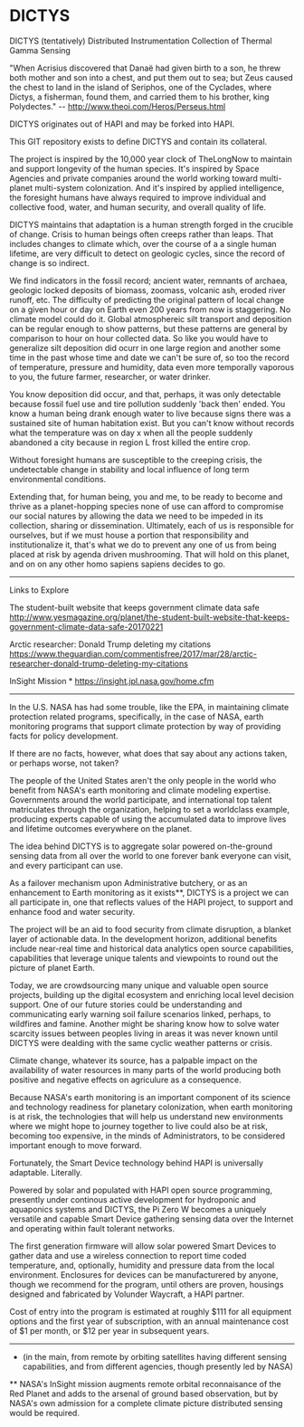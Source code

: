 # DICTYS
DICTYS (tentatively) Distributed Instrumentation Collection of Thermal Gamma Sensing

"When Acrisius discovered that Danaë had given birth to a son, he threw both mother and son into a chest, and put them out to sea; but Zeus caused the chest to land in the island of Seriphos, one of the Cyclades, where Dictys, a fisherman, found them, and carried them to his brother, king Polydectes."
-- http://www.theoi.com/Heros/Perseus.html

DICTYS originates out of HAPI and may be forked into HAPI.

This GIT repository exists to define DICTYS and contain its collateral.

The project is inspired by the 10,000 year clock of TheLongNow to maintain and support longevity of the human species. It's inspired by Space Agencies and private companies around the world working toward multi-planet multi-system colonization. And it's inspired by applied intelligence, the foresight humans have always required to improve individual and collective food, water, and human security, and overall quality of life. 

DICTYS maintains that adaptation is a human strength forged in the crucible of change. Crisis to human beings often creeps rather than leaps. That includes changes to climate which, over the course of a a single human lifetime, are very difficult to detect on geologic cycles, since the record of change is so indirect.

We find indicators in the fossil record; ancient water, remnants of archaea, geologic locked deposits of biomass, zoomass, volcanic ash, eroded river runoff, etc. The difficulty of predicting the original pattern of local change on a given hour or day on Earth even 200 years from now is staggering. No climate model could do it. Global atmosphereic silt transport and deposition can be regular enough to show patterns, but these patterns are general by comparison to hour on hour collected data. So like you would have to generalize silt deposition did ocurr in one large region and another some time in the past whose time and date we can't be sure of, so too the record of temperature, pressure and humidity, data even more temporally vaporous to you, the future farmer, researcher, or water drinker.

You know deposition did occur, and that, perhaps, it was only detectable because fossil fuel use and tire pollution suddenly 'back then' ended. You know a human being drank enough water to live because signs there was a sustained site of human habitation exist. But you can't know without records what the temperature was on day x when all the people suddenly abandoned a city because in region L frost killed the entire crop.

Without foresight humans are susceptible to the creeping crisis, the undetectable change in stability and local influence of long term environmental conditions.

Extending that, for human being, you and me, to be ready to become and thrive as a planet-hopping species none of use can afford to compromise our social natures by allowing the data we need to be impeded in its collection, sharing or dissemination. Ultimately, each of us is responsible for ourselves, but if we must house a portion that responsibility and institutionalize it, that's what we do to prevent any one of us from being placed at risk by agenda driven mushrooming. That will hold on this planet, and on on any other homo sapiens sapiens decides to go.


***
Links to Explore

The student-built website that keeps government climate data safe
http://www.yesmagazine.org/planet/the-student-built-website-that-keeps-government-climate-data-safe-20170221

Arctic researcher: Donald Trump deleting my citations
https://www.theguardian.com/commentisfree/2017/mar/28/arctic-researcher-donald-trump-deleting-my-citations

InSight Mission *
https://insight.jpl.nasa.gov/home.cfm

***

In the U.S. NASA has had some trouble, like the EPA, in maintaining climate protection related programs, specifically, in the case of NASA, earth monitoring programs that support climate protection by way of providing facts for policy development.

If there are no facts, however, what does that say about any actions taken, or perhaps worse, not taken?

The people of the United States aren't the only people in the world who benefit from NASA's earth monitoring and climate modeling expertise. Governments around the world participate, and international top talent matriculates through the organization, helping to set a worldclass example, producing experts capable of using the accumulated data to improve lives and lifetime outcomes everywhere on the planet.

The idea behind DICTYS is to aggregate solar powered on-the-ground sensing data from all over the world to one forever bank everyone can visit, and every participant can use.

As a failover mechanism upon Administrative butchery, or as an enhancement to Earth monitoring as it exists**, DICTYS is a project we can all participate in, one that reflects values of the HAPI project, to support and enhance food and water security. 

The project will be an aid to food security from climate disruption, a blanket layer of actionable data. In the development horizon, additional benefits include near-real time and historical data analytics open source capabilities, capabilities that leverage unique talents and viewpoints to round out the picture of planet Earth.

Today, we are crowdsourcing many unique and valuable open source projects, building up the digital ecosystem and enriching local level decision support. One of our future stories could be understanding and communicating early warning soil failure scenarios linked, perhaps, to wildfires and famine. Another might be sharing know how to solve water scarcity issues between peoples living in areas it was never known until DICTYS were dealding with the same cyclic weather patterns or crisis.

Climate change, whatever its source, has a palpable impact on the availability of water resources in many parts of the world producing both positive and negative effects on agriculure as a consequence.

Because NASA's earth monitoring is an important component of its science and technology readiness for planetary colonization, when earth monitoring is at risk, the technologies that will help us understand new environments where we might hope to journey together to live could also be at risk, becoming too expensive, in the minds of Administrators, to be considered important enough to move forward.

Fortunately, the Smart Device technology behind HAPI is universally adaptable. Literally.

Powered by solar and populated with HAPI open source programming, presently under continous active development for hydroponic and aquaponics systems and DICTYS, the Pi Zero W becomes a uniquely versatile and capable Smart Device gathering sensing data over the Internet and operating within fault tolerant networks.

The first generation firmware will allow solar powered Smart Devices to gather data and use a wireless connection to report time coded temperature, and, optionally, humidity and pressure data from the local environment. Enclosures for devices can be manufacturered by anyone, though we recommend for the program, until others are proven, housings designed and fabricated by Volunder Waycraft, a HAPI partner.

Cost of entry into the program is estimated at roughly $111 for all equipment options and the first year of subscription, with an annual maintenance cost of $1 per month, or $12 per year in subsequent years.


*****
* (in the main, from remote by orbiting satellites having different sensing capabilities, and from different agencies, though presently led by NASA)

** NASA's InSight mission augments remote orbital reconnaisance of the Red Planet and adds to the arsenal of ground based observation, but by NASA's own admission for a complete climate picture distributed sensing would be required.
